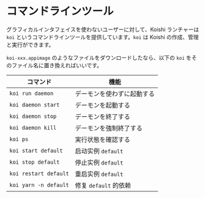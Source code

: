 # コマンドラインツール

グラフィカルインタフェイスを使わないユーザーに対して、Koishi ランチャーは `koi` というコマンドラインツールを提供しています。`koi` は Koishi の作成、管理と実行ができます。

`koi-xxx.appimage` のようなファイルをダウンロードしたなら、以下の `koi` をそのファイル名に置き換えればいいです。

| コマンド                  | 機能               |
| --------------------- | ---------------- |
| `koi run daemon`      | デーモンを使わずに起動する    |
| `koi daemon start`    | デーモンを起動する        |
| `koi daemon stop`     | デーモンを終了する        |
| `koi daemon kill`     | デーモンを強制終了する      |
| `koi ps`              | 実行状態を確認する        |
| `koi start default`   | 启动实例 `default`   |
| `koi stop default`    | 停止实例 `default`   |
| `koi restart default` | 重启实例 `default`   |
| `koi yarn -n default` | 修复 `default` 的依赖 |
